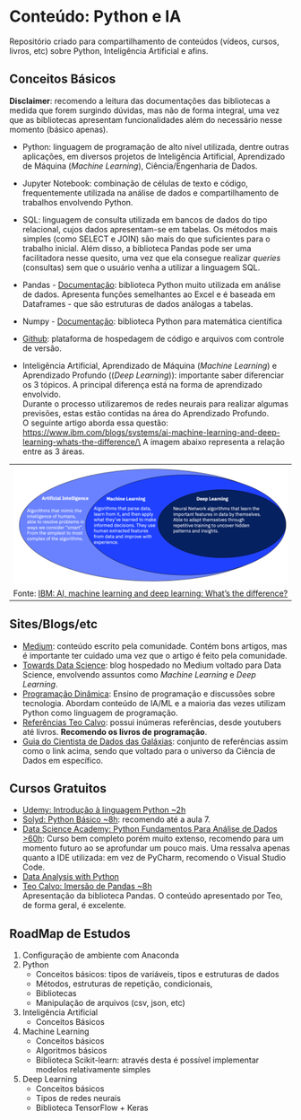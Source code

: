 # Conteúdo: Python e IA
Repositório criado para compartilhamento de conteúdos (vídeos, cursos, livros, etc) sobre Python, Inteligência Artificial e afins.

## Conceitos Básicos

**Disclaimer**: recomendo a leitura das documentações das bibliotecas a medida que forem surgindo dúvidas, mas não de forma integral, uma vez que as bibliotecas apresentam funcionalidades além do necessário nesse momento (básico apenas).

- Python: linguagem de programação de alto nível utilizada, dentre outras aplicações, em diversos projetos de Inteligência Artificial, Aprendizado de Máquina (_Machine Learning_), Ciência/Engenharia de Dados.

- Jupyter Notebook: combinação de células de texto e código, frequentemente utilizada na análise de dados e compartilhamento de trabalhos envolvendo Python.

- SQL: linguagem de consulta utilizada em bancos de dados do tipo relacional, cujos dados apresentam-se em tabelas. Os métodos mais simples (como SELECT e JOIN) são mais do que suficientes para o trabalho inicial. Além disso, a biblioteca Pandas pode ser uma facilitadora nesse quesito, uma vez que ela consegue realizar _queries_ (consultas) sem que o usuário venha a utilizar a linguagem SQL.

- Pandas - [Documentação](https://pandas.pydata.org/docs/): biblioteca Python muito utilizada em análise de dados. Apresenta funções semelhantes ao Excel e é baseada em Dataframes - que são estruturas de dados análogas a tabelas.

- Numpy - [Documentação](https://numpy.org/doc/stable/): biblioteca Python para matemática científica

- [Github](https://github.com/): plataforma de hospedagem de código e arquivos com controle de versão.


- Inteligência Artificial, Aprendizado de Máquina (_Machine Learning_) e Aprendizado Profundo ((_Deep Learning_)): importante saber diferenciar os 3 tópicos. A principal diferença está na forma de aprendizado envolvido.\
Durante o processo utilizaremos de redes neurais para realizar algumas previsões, estas estão contidas na área do Aprendizado Profundo.\
O seguinte artigo aborda essa questão: https://www.ibm.com/blogs/systems/ai-machine-learning-and-deep-learning-whats-the-difference/\
A imagem abaixo representa a relação entre as 3 áreas.

||
|:--:|
|![](images/aimldl.png)|
|Fonte: [IBM: AI, machine learning and deep learning: What’s the difference?](https://www.ibm.com/blogs/systems/ai-machine-learning-and-deep-learning-whats-the-difference/)|


## Sites/Blogs/etc
- [Medium](https://medium.com/): conteúdo escrito pela comunidade. Contém bons artigos, mas é importante ter cuidado uma vez que o artigo é feito pela comunidade.
- [Towards Data Science](https://towardsdatascience.com/): blog hospedado no Medium voltado para Data Science, envolvendo assuntos como _Machine Learning_ e _Deep Learning_.
- [Programação Dinâmica](https://medium.com/programacaodinamica): Ensino de programação e discussões sobre tecnologia. Abordam conteúdo de IA/ML e a maioria das vezes utilizam Python como linguagem de programação.
- [Referências Teo Calvo](https://github.com/teocalvo/teomerefs): possui inúmeras referências, desde youtubers até livros. **Recomendo os livros de programação**.
- [Guia do Cientista de Dados das Galáxias](https://github.com/PizzaDeDados/datascience-pizza): conjunto de referências assim como o link acima, sendo que voltado para o universo da Ciência de Dados em específico.

## Cursos Gratuitos
- [Udemy: Introdução à linguagem Python ~2h](https://www.udemy.com/course/intro_python/)
- [Solyd: Python Básico ~8h](https://solyd.com.br/treinamentos/python-basico/): recomendo até a aula 7.
- [Data Science Academy: Python Fundamentos Para Análise de Dados >60h](https://www.datascienceacademy.com.br/course/python-fundamentos): Curso bem completo porém muito extenso, recomendo para um momento futuro ao se aprofundar um pouco mais. Uma ressalva apenas quanto a IDE utilizada: em vez de PyCharm, recomendo o Visual Studio Code.
- [Data Analysis with Python](https://youtube.com/playlist?list=PLWKjhJtqVAblvI1i46ScbKV2jH1gdL7VQ)
- [Teo Calvo: Imersão de Pandas ~8h](https://www.twitch.tv/videos/904658646)\
  Apresentação da biblioteca Pandas. O conteúdo apresentado por Teo, de forma geral, é excelente.

## RoadMap de Estudos
1. Configuração de ambiente com Anaconda
2. Python
    - Conceitos básicos: tipos de variáveis, tipos e estruturas de dados
    - Métodos, estruturas de repetição, condicionais, 
    - Bibliotecas
    - Manipulação de arquivos (csv, json, etc)
2. Inteligência Artificial
    - Conceitos Básicos
3. Machine Learning
    - Conceitos básicos
    - Algoritmos básicos
    - Biblioteca Scikit-learn: através desta é possível implementar modelos relativamente simples
4. Deep Learning
    - Conceitos básicos
    - Tipos de redes neurais
    - Biblioteca TensorFlow + Keras
